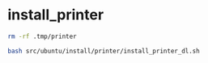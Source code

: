 # install_printer

```bash
rm -rf .tmp/printer

bash src/ubuntu/install/printer/install_printer_dl.sh
```

